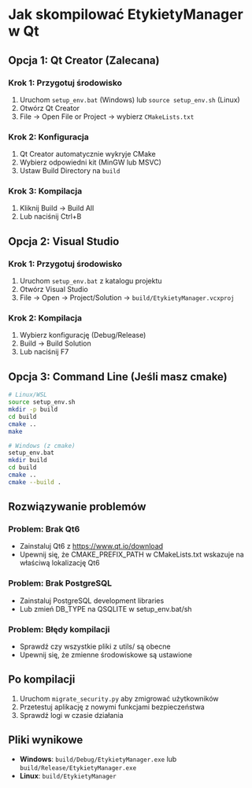 # Jak skompilować EtykietyManager w Qt

## Opcja 1: Qt Creator (Zalecana)

### Krok 1: Przygotuj środowisko
1. Uruchom `setup_env.bat` (Windows) lub `source setup_env.sh` (Linux)
2. Otwórz Qt Creator
3. File → Open File or Project → wybierz `CMakeLists.txt`

### Krok 2: Konfiguracja
1. Qt Creator automatycznie wykryje CMake
2. Wybierz odpowiedni kit (MinGW lub MSVC)
3. Ustaw Build Directory na `build`

### Krok 3: Kompilacja
1. Kliknij Build → Build All
2. Lub naciśnij Ctrl+B

## Opcja 2: Visual Studio

### Krok 1: Przygotuj środowisko
1. Uruchom `setup_env.bat` z katalogu projektu
2. Otwórz Visual Studio
3. File → Open → Project/Solution → `build/EtykietyManager.vcxproj`

### Krok 2: Kompilacja
1. Wybierz konfigurację (Debug/Release)
2. Build → Build Solution
3. Lub naciśnij F7

## Opcja 3: Command Line (Jeśli masz cmake)

```bash
# Linux/WSL
source setup_env.sh
mkdir -p build
cd build
cmake ..
make

# Windows (z cmake)
setup_env.bat
mkdir build
cd build
cmake ..
cmake --build .
```

## Rozwiązywanie problemów

### Problem: Brak Qt6
- Zainstaluj Qt6 z https://www.qt.io/download
- Upewnij się, że CMAKE_PREFIX_PATH w CMakeLists.txt wskazuje na właściwą lokalizację Qt6

### Problem: Brak PostgreSQL
- Zainstaluj PostgreSQL development libraries
- Lub zmień DB_TYPE na QSQLITE w setup_env.bat/sh

### Problem: Błędy kompilacji
- Sprawdź czy wszystkie pliki z utils/ są obecne
- Upewnij się, że zmienne środowiskowe są ustawione

## Po kompilacji

1. Uruchom `migrate_security.py` aby zmigrować użytkowników
2. Przetestuj aplikację z nowymi funkcjami bezpieczeństwa
3. Sprawdź logi w czasie działania

## Pliki wynikowe

- **Windows**: `build/Debug/EtykietyManager.exe` lub `build/Release/EtykietyManager.exe`
- **Linux**: `build/EtykietyManager`